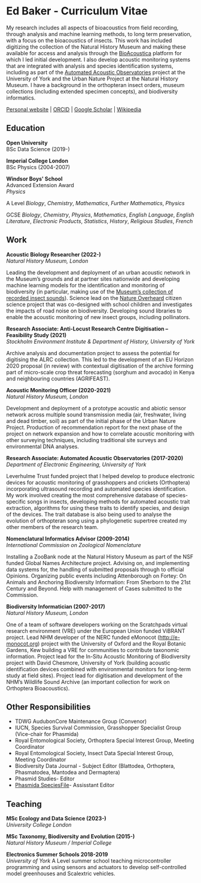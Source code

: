 # Ed Baker - Curriculum Vitae

My research includes all aspects of bioacoustics from field recording, through analysis and machine learning methods, to long term preservation, with a focus on the bioacoustics of insects. This work has included digitizing the collection of the Natural History Museum and making these available for access and analysis through the [BioAcoustica](https://bio.acousti.ca) platform for which I led initial development. I also develop acoustic monitoring systems that are integrated with analysis and species identification systems, including as part of the [Automated Acoustic Observatories](/aao) project at the University of York and the Urban Nature Project at the Natural History Museum. I have a background in the orthopteran insect orders, museum collections (including extended specimen concepts), and biodiversity informatics.

[Personal website](https://ebaker.me.uk) |
[ORCID](https://orcid.org/0000-0002-5887-9543) |
[Google Scholar](https://scholar.google.com/citations?user=44XAtwYAAAAJ) |
[Wikipedia](https://en.wikipedia.org/wiki/Ed_Baker_(entomologist))

## Education

__Open University__  
BSc Data Science (2019-)

__Imperial College London__  
BSc Physics (2004-2007)

__Windsor Boys' School__  
Advanced Extension Award  
_Physics_

A Level
_Biology_, _Chemistry_, _Mathematics_, _Further Mathematics_, _Physics_

GCSE
_Biology_, _Chemistry_, _Physics_, _Mathematics_, _English Language_, _English Literature_, _Electronic Products_, _Statistics_, _History_, _Religious Studies_, _French_

## Work

__Acoustic Biology Researcher (2022-)__  
_Natural History Museum, London_

Leading the development and deployment of an urban acoustic network in the Museum’s grounds and at partner sites nationwide and developing machine learning models for the identification and monitoring of biodiversity (in particular, making use of the [Museum’s collection of recorded insect sounds](https://bio.acousti.ca)). Science lead on the [Nature Overheard](/nature-overheard) citizen science project that was co-designed with school children and investigates the impacts of road noise on biodiversity. Developing sound libraries to enable the acoustic monitoring of new insect groups, including pollinators.

__Research Associate: Anti-Locust Research Centre Digitisation – Feasibility Study (2021)__  
_Stockholm Environment Institute & Department of History, University of York_

Archive analysis and documentation project to assess the potential for digitising the ALRC collection. This led to the development of an EU Horizon 2020 proposal (in review) with contextual digitisation of the archive forming part of micro-scale crop threat forecasting (sorghum and avocado) in Kenya and neighbouring countries (AGRIFEAST).

__Acoustic Monitoring Officer (2020-2021)__  
_Natural History Museum, London_

Development and deployment of a prototype acoustic and abiotic sensor network across multiple sound transmission media (air, freshwater, living and dead timber, soil) as part of the initial phase of the Urban Nature Project. Production of recommendation report for the next phase of the project on network expansion and how to correlate acoustic monitoring with other surveying techniques, including traditional site surveys and environmental DNA analyses.

__Research Associate: Automated Acoustic Observatories (2017-2020)__  
_Department of Electronic Engineering, University of York_

Leverhulme Trust funded project that I helped develop to produce electronic devices for acoustic monitoring of grasshoppers and crickets (Orthoptera) incorporating ultrasound recording and automated species identification. My work involved creating the most comprehensive database of species-specific songs in insects, developing methods for automated acoustic trait extraction, algorithms for using these traits to identify species, and design of the devices. The trait database is also being used to analyse the evolution of orthopteran song using a phylogenetic supertree created my other members of the research team.

__Nomenclatural Informatics Advisor (2009-2014)__  
_International Commission on Zoological Nomenclature_

Installing a ZooBank node at the Natural History Museum as part of the NSF funded Global Names Architecture project. Advising on, and implementing data systems for, the handling of submitted proposals through to official Opinions. Organizing public events including Attenborough on Fortey: On Animals and Anchoring Biodiversity Information: From Sherborn to the 21st Century and Beyond. Help with management of Cases submitted to the Commission.

__Biodiversity Informatician (2007-2017)__  
_Natural History Museum, London_

One of a team of software developers working on the Scratchpads virtual research environment (VRE) under the European Union funded ViBRANT project. Lead NHM developer of the NERC funded eMonocot (http://e-monocot.org) project with the University of Oxford and the Royal Botanic Gardens, Kew building a VRE for communities to contribute taxonomic information. Project lead for the In-Situ Acoustic Monitoring of Biodiversity project with David Chesmore, University of York (building acoustic identification devices combined with environmental monitors for long-term study at field sites). Project lead for digitisation and development of the NHM’s Wildlife Sound Archive (an important collection for work on Orthoptera Bioacoustics).

## Other Responsibilities

- TDWG AudubonCore Maintenance Group (Convenor)
- IUCN, Species Survival Commission, Grasshopper Specialist Group (Vice-chair for Phasmida)
- Royal Entomological Society, Orthoptera Special Interest Group, Meeting Coordinator
- Royal Entomological Society, Insect Data Special Interest Group, Meeting Coordinator
- Biodiversity Data Journal - Subject Editor (Blattodea, Orthoptera, Phasmatodea, Mantodea and Dermaptera) 
- Phasmid Studies- Editor
- [Phasmida SpeciesFile](http://phasmida.speciesfile.org)- Assisstant Editor

## Teaching

__MSc Ecology and Data Science (2023-)__  
_University College London_

__MSc Taxonomy, Biodiversity and Evolution (2015-)__  
_Natural History Museum / Imperial College_

__Electronics Summer Schools 2018-2019__  
_University of York_
A Level summer school teaching microcontroller programming and using sensors and actuators to develop self-controlled model greenhouses and Scalextric vehicles.
